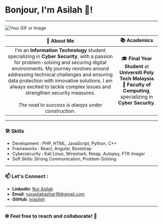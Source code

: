 # Bonjour, I'm Asilah 👋!

---
![Your GIF or Image](https://media.tenor.com/jNccxJwSwVIAAAAj/valorant-omen-cat-dance.gif)

|   🚀 **About Me** | 📚 **Academics** |
|  :-----------------------------------------: | :-----------------------------------------------: |
|  I'm an **Information Technology** student specializing in **Cyber Security**, with a passion for problem-solving and securing digital environments. My journey revolves around addressing technical challenges and ensuring data protection with innovative solutions. I am always excited to tackle complex issues and strengthen security measures. <br><br> _The road to success is always under construction._ | 🎓 **Final Year Student** at **Universiti Poly Tech Malaysia**<br>🏫 **Faculty of Computing**, specializing in **Cyber Security**. |

---

### 🛠️ Skills

- Development : PHP, HTML, JavaScript, Python, C++
- Frameworks : React, Angular, Bootstrap
- Cybersecurity : Kali Linux, Wireshark, Nmap, Autopsy, FTK Imager
- Soft Skills: Strong Communication, Problem-Solving

---
### 📫 Let's Connect :
- **LinkedIn**: [Nur Asilah](https://www.linkedin.com/in/nur-asilah-3764341b2/)
- **Email**: [nurasilahazhar19@gmail.com](mailto:nurasilahazhar19@gmail.com)
- **GitHub**: [nrasilxh](https://github.com/nrasilxh)

---

### 🌐 Feel free to reach and collaborate! 🚀
